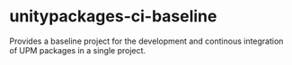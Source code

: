 # unitypackages-ci-baseline
Provides a baseline project for the development and continous integration of UPM packages in a single project.
